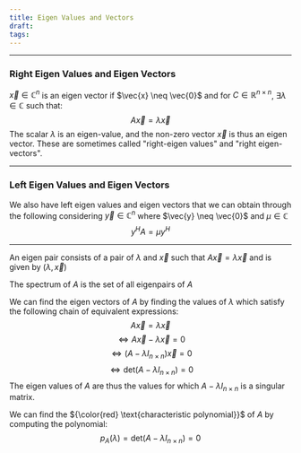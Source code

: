 ```yaml
---
title: Eigen Values and Vectors 
draft: 
tags:
---
```

---
### Right Eigen Values and Eigen Vectors
$\vec{x} \in \mathbb{C}^n$ is an eigen vector if $\vec{x} \neq \vec{0}$ and for $C \in \mathbb{R}^{n \times n}$,  $\exists \lambda \in \mathbb{C}$ such that:
$$A\vec{x}= \lambda \vec{x}$$
The scalar $\lambda$ is an eigen-value, and the non-zero vector $\vec{x}$ is thus an eigen vector. 
These are sometimes called "right-eigen values" and "right eigen-vectors". 
 - - -
### Left Eigen Values and Eigen Vectors
We also have left eigen values and eigen vectors that we can obtain through the following considering $\vec{y} \in \mathbb{C}^n$ where $\vec{y} \neq \vec{0}$ and $\mu \in \mathbb{C}$
$$y^HA = \mu y^H$$
- - -
An eigen pair consists of a pair of $\lambda$ and $\vec{x}$ such that $A\vec{x}=\lambda \vec{x}$ and is given by $(\lambda, \vec{x})$

The spectrum of $A$ is the set of all eigenpairs of $A$

We can find the eigen vectors of $A$ by finding the values of $\lambda$ which satisfy the following chain of equivalent expressions: 
$$A\vec{x}=\lambda \vec{x}$$
$$ \Longleftrightarrow A\vec{x} - \lambda \vec{x}= 0$$
$$ \Longleftrightarrow (A - \lambda I_{n \times n})\vec{x}= 0$$
$$ \Longleftrightarrow \text{det}(A - \lambda I_{n \times n})= 0$$
The eigen values of $A$ are thus the values for which $A - \lambda I_{n \times n}$ is a singular matrix.

We can find the ${\color{red} \text{characteristic polynomial}}$ of $A$ by computing the polynomial: $$p_{A}(\lambda) = \text{det}(A - \lambda I_{n \times n})=0$$ 
